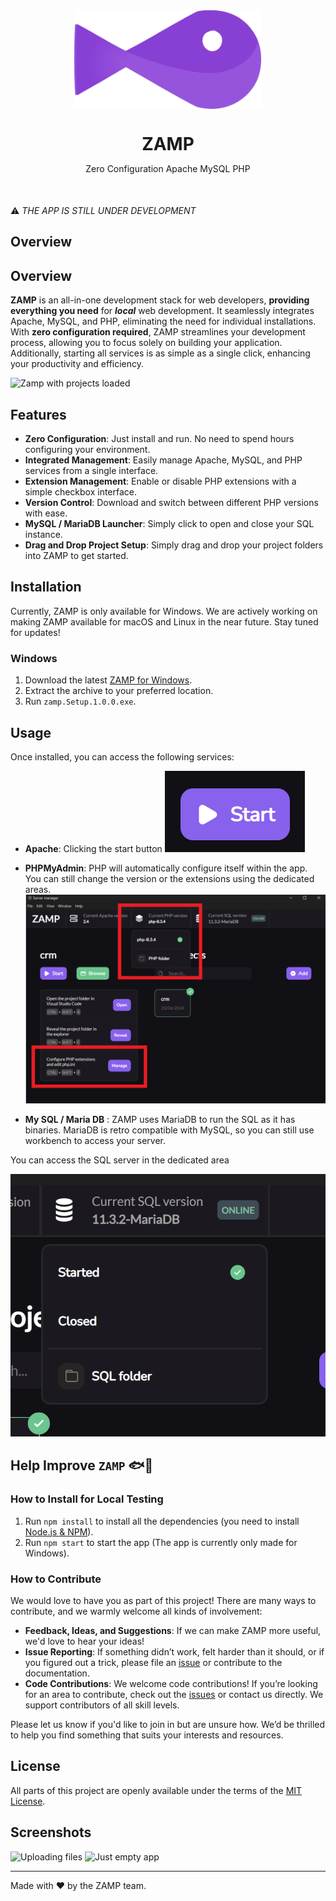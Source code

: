 <div align="center">
    <img align="center" src="./src/svg/fishy.svg" alt="ZAMP Logo" width=300>
    <h1 style="margin-bottom: 0">ZAMP</h1>
</div>

<div align="center">
    <p style="margin-bottom: 50px">Zero Configuration Apache MySQL PHP</p>
</div>



⚠️ *THE APP IS STILL UNDER DEVELOPMENT*


## Overview

## Overview

**ZAMP** is an all-in-one development stack for web developers, **providing everything you need** for ***local*** web development. It seamlessly integrates Apache, MySQL, and PHP, eliminating the need for individual installations.
With **zero configuration required**, ZAMP streamlines your development process, allowing you to focus solely on building your application. Additionally, starting all services is as simple as a single click, enhancing your productivity and efficiency.



![Zamp with projects loaded](https://github.com/Axthauvin/ZAMP/assets/45522552/3df3e7be-abd8-46de-b367-5290393de405)

## Features

- **Zero Configuration**: Just install and run. No need to spend hours configuring your environment.
- **Integrated Management**: Easily manage Apache, MySQL, and PHP services from a single interface.
- **Extension Management**: Enable or disable PHP extensions with a simple checkbox interface.
- **Version Control**: Download and switch between different PHP versions with ease.
- **MySQL / MariaDB Launcher**: Simply click to open and close your SQL instance.
- **Drag and Drop Project Setup**: Simply drag and drop your project folders into ZAMP to get started.

## Installation

Currently, ZAMP is only available for Windows. We are actively working on making ZAMP available for macOS and Linux in the near future. Stay tuned for updates!

### Windows

1. Download the latest [ZAMP for Windows](https://github.com/Axthauvin/ZAMP/releases/tag/Windows).
2. Extract the archive to your preferred location.
3. Run `zamp.Setup.1.0.0.exe`.


## Usage

Once installed, you can access the following services:

- **Apache**: Clicking the start button 
![Start button](./src/explanations/Startbutton.png)

- **PHPMyAdmin**: PHP will automatically configure itself within the app. 
You can still change the version or the extensions using the dedicated areas.
![PHP config](./src/explanations/PHPConfig.png)

- **My SQL / Maria DB** : ZAMP uses MariaDB to run the SQL as it has binaries. MariaDB is retro compatible with MySQL, so you can still use workbench to access your server.

You can access the SQL server in the dedicated area

![SQL buttons](./src/explanations/MYSQL.png)


## Help Improve `ZAMP` 🐟🐠

### How to Install for Local Testing

1. Run `npm install` to install all the dependencies (you need to install [Node.js & NPM](https://docs.npmjs.com/downloading-and-installing-node-js-and-npm)).
2. Run `npm start` to start the app (The app is currently only made for Windows).

### How to Contribute

We would love to have you as part of this project! There are many ways to contribute, and we warmly welcome all kinds of involvement:

- **Feedback, Ideas, and Suggestions**: If we can make ZAMP more useful, we'd love to hear your ideas!
- **Issue Reporting**: If something didn’t work, felt harder than it should, or if you figured out a trick, please file an [issue](https://github.com/Axthauvin/ZAMP/issues) or contribute to the documentation.
- **Code Contributions**: We welcome code contributions! If you’re looking for an area to contribute, check out the [issues](https://github.com/Axthauvin/ZAMP/issues) or contact us directly. We support contributors of all skill levels.

Please let us know if you'd like to join in but are unsure how. We’d be thrilled to help you find something that suits your interests and resources.

## License

All parts of this project are openly available under the terms of the [MIT License](https://github.com/Axthauvin/ZAMP/blob/main/LICENSE).

## Screenshots

![Uploading files](https://github.com/Axthauvin/ZAMP/assets/45522552/aa449b9d-2b87-4970-896b-7d93063791a8)
![Just empty app](https://github.com/Axthauvin/ZAMP/assets/45522552/295dd9bb-7891-4516-a171-e60b90cffdd4)

---

Made with ❤️ by the ZAMP team.
